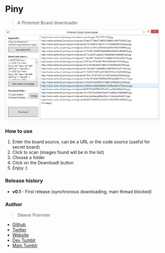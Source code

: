 Piny
====
> A Pinterest Board downloader

![First release](Assets/PinySS.PNG "Piny screen shoot")

### How to use

1. Enter the board source, can be a URL or the code source (useful for secret board)
2. Click to scan (images found will be in the list)
3. Choose a folder
4. Click on the Download! button
5. Enjoy :)

### Release history

 * **v0.1** - First release (synchronous downloading, main thread blocked)

### Author
> Steeve Pommier

* [Github](https://github.com/CostardRouge)
* [Twitter](https://twitter.com/LeBlousonRouge)
* [Website](http://www.mncorp.net)
* [Dev Tumblr](http://lastrevision.tumblr.com)
* [Main Tumblr](http://costardrouge.tumblr.com/)